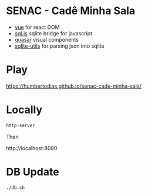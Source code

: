 # SENAC - Cadê Minha Sala

* [vue](https://vuejs.org) for react DOM
* [sql.js](https://sql.js.org) sqlite bridge for javascript
* [quasar](https://quasar.dev/vue-components) visual components
* [sqlite-utils](https://sqlite-utils.datasette.io/en/stable/cli.html) for parsing json into sqlite


# Play

https://humbertodias.github.io/senac-cade-minha-sala/


# Locally

```sh
http-server
```
Then

http://localhost:8080


# DB Update

```sh
./db.sh
```
